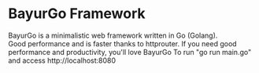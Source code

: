# BayurGo Framework

BayurGo is a minimalistic web framework written in Go (Golang). 
<br>Good performance and is faster thanks to httprouter. If you need good performance and productivity, you'll love BayurGo
To run "go run main.go" and access http://localhost:8080
